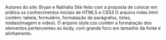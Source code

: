 Autores do site: Bryan e Nathalia
Site feito com a proposta de colocar em prática os conhecimentos iniciais de HTML5 e CSS3
O arquivo index.html contém: tabela, formulário, formatação de parágrafos, listas, mídias(imagem e vídeo).
O arquivo style.css contém a formatação dos elementos pertencentes ao body, com grande foco em tamanho da fonte e alinhamento.
